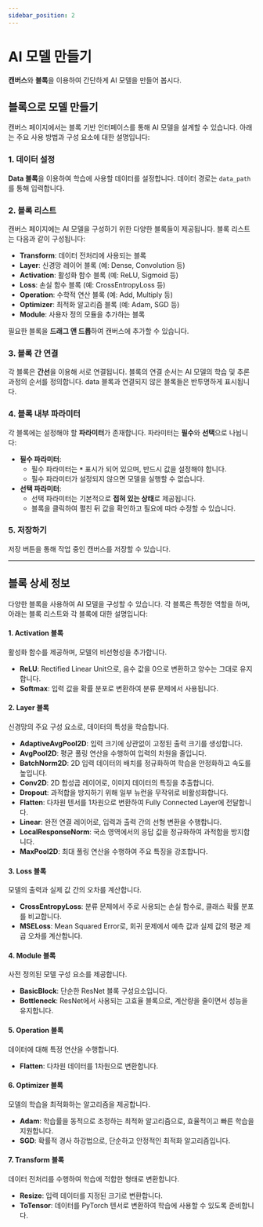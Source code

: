 ```yaml
---
sidebar_position: 2
---
```


# AI 모델 만들기

**캔버스**와 **블록**을 이용하여 간단하게 AI 모델을 만들어 봅시다.

## 블록으로 모델 만들기

캔버스 페이지에서는 블록 기반 인터페이스를 통해 AI 모델을 설계할 수 있습니다. 아래는 주요 사용 방법과 구성 요소에 대한 설명입니다:

### 1. 데이터 설정

**Data 블록**을 이용하여 학습에 사용할 데이터를 설정합니다. 데이터 경로는 `data_path`를 통해 입력합니다.

### 2. 블록 리스트

캔버스 페이지에는 AI 모델을 구성하기 위한 다양한 블록들이 제공됩니다. 블록 리스트는 다음과 같이 구성됩니다:

- **Transform**: 데이터 전처리에 사용되는 블록
- **Layer**: 신경망 레이어 블록 (예: Dense, Convolution 등)
- **Activation**: 활성화 함수 블록 (예: ReLU, Sigmoid 등)
- **Loss**: 손실 함수 블록 (예: CrossEntropyLoss 등)
- **Operation**: 수학적 연산 블록 (예: Add, Multiply 등)
- **Optimizer**: 최적화 알고리즘 블록 (예: Adam, SGD 등)
- **Module**: 사용자 정의 모듈을 추가하는 블록

필요한 블록을 **드래그 앤 드롭**하여 캔버스에 추가할 수 있습니다.

### 3. 블록 간 연결

각 블록은 **간선**을 이용해 서로 연결됩니다. 블록의 연결 순서는 AI 모델의 학습 및 추론 과정의 순서를 정의합니다. data 블록과 연결되지 않은 블록들은 반투명하게 표시됩니다.

### 4. 블록 내부 파라미터

각 블록에는 설정해야 할 **파라미터**가 존재합니다. 파라미터는 **필수**와 **선택**으로 나뉩니다:

- **필수 파라미터**:
  - 필수 파라미터는 **`*`** 표시가 되어 있으며, 반드시 값을 설정해야 합니다.
  - 필수 파라미터가 설정되지 않으면 모델을 실행할 수 없습니다.
- **선택 파라미터**:
  - 선택 파라미터는 기본적으로 **접혀 있는 상태**로 제공됩니다.
  - 블록을 클릭하여 펼친 뒤 값을 확인하고 필요에 따라 수정할 수 있습니다.

### 5. 저장하기

저장 버튼을 통해 작업 중인 캔버스를 저장할 수 있습니다.

---

## 블록 상세 정보

다양한 블록을 사용하여 AI 모델을 구성할 수 있습니다. 각 블록은 특정한 역할을 하며, 아래는 블록 리스트와 각 블록에 대한 설명입니다:

#### 1. Activation 블록

활성화 함수를 제공하며, 모델의 비선형성을 추가합니다.

- **ReLU**: Rectified Linear Unit으로, 음수 값을 0으로 변환하고 양수는 그대로 유지합니다.
- **Softmax**: 입력 값을 확률 분포로 변환하여 분류 문제에서 사용됩니다.

#### 2. Layer 블록

신경망의 주요 구성 요소로, 데이터의 특성을 학습합니다.

- **AdaptiveAvgPool2D**: 입력 크기에 상관없이 고정된 출력 크기를 생성합니다.
- **AvgPool2D**: 평균 풀링 연산을 수행하여 입력의 차원을 줄입니다.
- **BatchNorm2D**: 2D 입력 데이터의 배치를 정규화하여 학습을 안정화하고 속도를 높입니다.
- **Conv2D**: 2D 합성곱 레이어로, 이미지 데이터의 특징을 추출합니다.
- **Dropout**: 과적합을 방지하기 위해 일부 뉴런을 무작위로 비활성화합니다.
- **Flatten**: 다차원 텐서를 1차원으로 변환하여 Fully Connected Layer에 전달합니다.
- **Linear**: 완전 연결 레이어로, 입력과 출력 간의 선형 변환을 수행합니다.
- **LocalResponseNorm**: 국소 영역에서의 응답 값을 정규화하여 과적합을 방지합니다.
- **MaxPool2D**: 최대 풀링 연산을 수행하여 주요 특징을 강조합니다.

#### 3. Loss 블록

모델의 출력과 실제 값 간의 오차를 계산합니다.

- **CrossEntropyLoss**: 분류 문제에서 주로 사용되는 손실 함수로, 클래스 확률 분포를 비교합니다.
- **MSELoss**: Mean Squared Error로, 회귀 문제에서 예측 값과 실제 값의 평균 제곱 오차를 계산합니다.

#### 4. Module 블록

사전 정의된 모델 구성 요소를 제공합니다.

- **BasicBlock**: 단순한 ResNet 블록 구성요소입니다.
- **Bottleneck**: ResNet에서 사용되는 고효율 블록으로, 계산량을 줄이면서 성능을 유지합니다.

#### 5. Operation 블록

데이터에 대해 특정 연산을 수행합니다.

- **Flatten**: 다차원 데이터를 1차원으로 변환합니다.

#### 6. Optimizer 블록

모델의 학습을 최적화하는 알고리즘을 제공합니다.

- **Adam**: 학습률을 동적으로 조정하는 최적화 알고리즘으로, 효율적이고 빠른 학습을 지원합니다.
- **SGD**: 확률적 경사 하강법으로, 단순하고 안정적인 최적화 알고리즘입니다.

#### 7. Transform 블록

데이터 전처리를 수행하여 학습에 적합한 형태로 변환합니다.

- **Resize**: 입력 데이터를 지정된 크기로 변환합니다.
- **ToTensor**: 데이터를 PyTorch 텐서로 변환하여 학습에 사용할 수 있도록 준비합니다.
